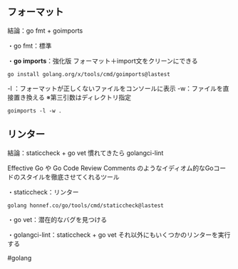 
## フォーマット
結論：go fmt + goimports

・go fmt：標準
 
・**go imports**：強化版 フォーマット＋import文をクリーンにできる
```
go install golang.org/x/tools/cmd/goimports@lastest
```
-l ：フォーマットが正しくないファイルをコンソールに表示
-w：ファイルを直接置き換える
※第三引数はディレクトリ指定
```
goimports -l -w .
```

## リンター
結論：staticcheck + go vet  慣れてきたら golangci-lint

Effective Go や Go Code Review Comments のようなイディオム的なGoコードのスタイルを徹底させてくれるツール

・staticcheck：リンター
```
golang honnef.co/go/tools/cmd/staticcheck@lastest
```
・go vet：潜在的なバグを見つける

・golangci-lint：staticcheck + go vet それ以外にもいくつかのリンターを実行する


#golang
